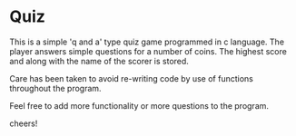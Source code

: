 # Quiz
This is a simple 'q and a' type quiz game programmed in c language. The player answers simple questions for a number of coins. The highest score and along with the name of the scorer is stored.

Care has been taken to avoid re-writing code by use of functions throughout the program.

Feel free to add more functionality or more questions to the program.

cheers!

